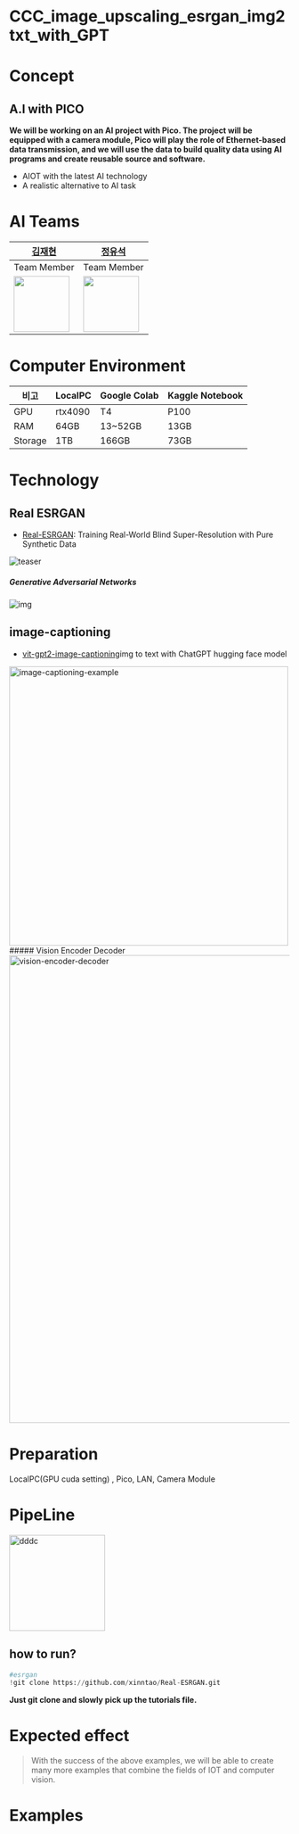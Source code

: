 # CCC_image_upscaling_esrgan_img2txt_with_GPT
# Concept  


## A.I with PICO
**We will be working on an AI project with Pico. The project will be equipped with a camera module, Pico will play the role of Ethernet-based data transmission, and we will use the data to build quality data using AI programs and create reusable source and software.**
- AIOT with the latest AI technology  
- A realistic alternative to AI task


# AI Teams 
[김재현](http://github.com/jh941213) |[정유석](https://github.com/dbtjr1103) |
------|------|
Team Member|Team Member|
<img src="https://user-images.githubusercontent.com/112835087/214769736-c6880568-a4f9-42f7-b5d9-3ef466b6a997.jpeg" width="100" height="100">|<img src ="https://user-images.githubusercontent.com/112835087/227434260-00788b7e-16ec-4d71-b2a5-2fa5fff37e6b.png" width="100" height="100">
  
# Computer Environment
비고| LocalPC | Google Colab | Kaggle Notebook |
-----|-------|-------|-------|
GPU | rtx4090 | T4 | P100
RAM | 64GB |13~52GB|13GB|
Storage | 1TB |166GB|73GB| 

# Technology
## Real ESRGAN
 - [Real-ESRGAN](https://github.com/xinntao/Real-ESRGAN.git): Training Real-World Blind Super-Resolution with Pure Synthetic Data

![teaser](https://github.com/WiznetAI/CCC_image_upscaling_esrgan_img2txt_with_GPT/assets/132982685/1916e0f5-cdc9-42ec-9aec-3744ddc2e3d6)
##### Generative Adversarial Networks 
![img](https://github.com/WiznetAI/CCC_image_upscaling_esrgan_img2txt_with_GPT/assets/132982685/65510874-aba2-4843-8db9-104af41d8e77)  

## image-captioning
 - [vit-gpt2-image-captioning](https://huggingface.co/nlpconnect/vit-gpt2-image-captioning)img to text with ChatGPT hugging face model  
<img width="501" alt="image-captioning-example" src="https://github.com/WiznetAI/CCC_image_upscaling_esrgan_img2txt_with_GPT/assets/132982685/44d84ee8-04f2-4e52-8fa8-55ef4a0870ba">  
#####  Vision Encoder Decoder
<img width="839" alt="vision-encoder-decoder" src="https://github.com/WiznetAI/CCC_image_upscaling_esrgan_img2txt_with_GPT/assets/132982685/32c208ec-0e4f-4cd8-b8ea-78bf19d7b455">    

# Preparation  
LocalPC(GPU cuda setting) , Pico, LAN, Camera Module  

# PipeLine
<img width="172" alt="dddc" src="https://github.com/WiznetAI/CCC_image_upscaling_esrgan_img2txt_with_GPT/assets/132982685/01d8c0e1-011c-4b3e-bcde-637ebe6ec413">


## **how to run?**

```python
#esrgan
!git clone https://github.com/xinntao/Real-ESRGAN.git
```  
**Just git clone and slowly pick up the tutorials file.**

# Expected effect  
> With the success of the above examples, we will be able to create many more examples that combine the fields of IOT and computer vision.

# Examples
